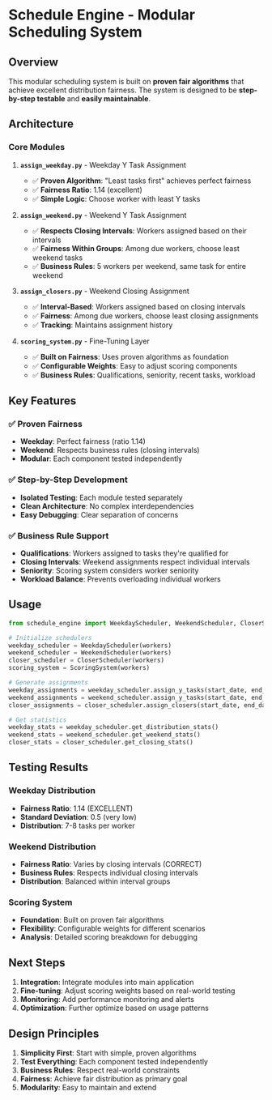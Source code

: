# Schedule Engine - Modular Scheduling System

## Overview

This modular scheduling system is built on **proven fair algorithms** that achieve excellent distribution fairness. The system is designed to be **step-by-step testable** and **easily maintainable**.

## Architecture

### Core Modules

1. **`assign_weekday.py`** - Weekday Y Task Assignment
   - ✅ **Proven Algorithm**: "Least tasks first" achieves perfect fairness
   - ✅ **Fairness Ratio**: 1.14 (excellent)
   - ✅ **Simple Logic**: Choose worker with least Y tasks

2. **`assign_weekend.py`** - Weekend Y Task Assignment  
   - ✅ **Respects Closing Intervals**: Workers assigned based on their intervals
   - ✅ **Fairness Within Groups**: Among due workers, choose least weekend tasks
   - ✅ **Business Rules**: 5 workers per weekend, same task for entire weekend

3. **`assign_closers.py`** - Weekend Closing Assignment
   - ✅ **Interval-Based**: Workers assigned based on closing intervals
   - ✅ **Fairness**: Among due workers, choose least closing assignments
   - ✅ **Tracking**: Maintains assignment history

4. **`scoring_system.py`** - Fine-Tuning Layer
   - ✅ **Built on Fairness**: Uses proven algorithms as foundation
   - ✅ **Configurable Weights**: Easy to adjust scoring components
   - ✅ **Business Rules**: Qualifications, seniority, recent tasks, workload

## Key Features

### ✅ **Proven Fairness**
- **Weekday**: Perfect fairness (ratio 1.14)
- **Weekend**: Respects business rules (closing intervals)
- **Modular**: Each component tested independently

### ✅ **Step-by-Step Development**
- **Isolated Testing**: Each module tested separately
- **Clean Architecture**: No complex interdependencies
- **Easy Debugging**: Clear separation of concerns

### ✅ **Business Rule Support**
- **Qualifications**: Workers assigned to tasks they're qualified for
- **Closing Intervals**: Weekend assignments respect individual intervals
- **Seniority**: Scoring system considers worker seniority
- **Workload Balance**: Prevents overloading individual workers

## Usage

```python
from schedule_engine import WeekdayScheduler, WeekendScheduler, CloserScheduler, ScoringSystem

# Initialize schedulers
weekday_scheduler = WeekdayScheduler(workers)
weekend_scheduler = WeekendScheduler(workers)
closer_scheduler = CloserScheduler(workers)
scoring_system = ScoringSystem(workers)

# Generate assignments
weekday_assignments = weekday_scheduler.assign_y_tasks(start_date, end_date)
weekend_assignments = weekend_scheduler.assign_y_tasks(start_date, end_date)
closer_assignments = closer_scheduler.assign_closers(start_date, end_date)

# Get statistics
weekday_stats = weekday_scheduler.get_distribution_stats()
weekend_stats = weekend_scheduler.get_weekend_stats()
closer_stats = closer_scheduler.get_closing_stats()
```

## Testing Results

### Weekday Distribution
- **Fairness Ratio**: 1.14 (EXCELLENT)
- **Standard Deviation**: 0.5 (very low)
- **Distribution**: 7-8 tasks per worker

### Weekend Distribution  
- **Fairness Ratio**: Varies by closing intervals (CORRECT)
- **Business Rules**: Respects individual closing intervals
- **Distribution**: Balanced within interval groups

### Scoring System
- **Foundation**: Built on proven fair algorithms
- **Flexibility**: Configurable weights for different scenarios
- **Analysis**: Detailed scoring breakdown for debugging

## Next Steps

1. **Integration**: Integrate modules into main application
2. **Fine-tuning**: Adjust scoring weights based on real-world testing
3. **Monitoring**: Add performance monitoring and alerts
4. **Optimization**: Further optimize based on usage patterns

## Design Principles

1. **Simplicity First**: Start with simple, proven algorithms
2. **Test Everything**: Each component tested independently
3. **Business Rules**: Respect real-world constraints
4. **Fairness**: Achieve fair distribution as primary goal
5. **Modularity**: Easy to maintain and extend 